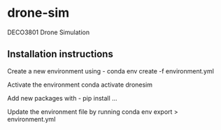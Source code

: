 # drone-sim
DECO3801 Drone Simulation


## Installation instructions
Create a new environment using -
conda env create -f environment.yml

Activate the environment
conda activate dronesim

Add new packages with -
pip install ...

Update the environment file by running
conda env export > environment.yml